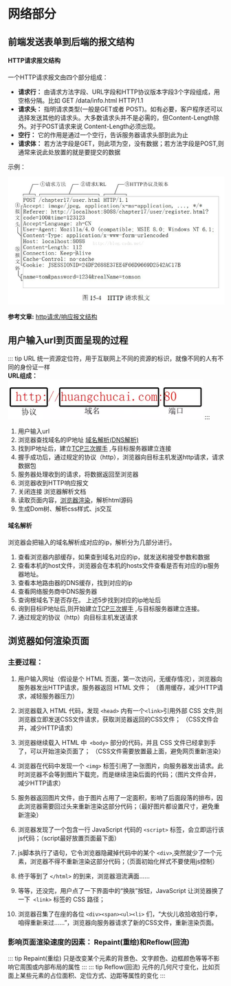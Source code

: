 # 网络部分

## 前端发送表单到后端的报文结构

#### HTTP请求报文结构

一个HTTP请求报文由四个部分组成：

  * **请求行：** 由请求方法字段、URL字段和HTTP协议版本字段3个字段组成，用空格分隔。比如 GET /data/info.html HTTP/1.1
  * **请求头：** 指明请求类型(一般是GET或者 POST)。如有必要，客户程序还可以选择发送其他的请求头。大多数请求头并不是必需的，但Content-Length除外。对于POST请求来说 Content-Length必须出现。
  * **空行：** 它的作用是通过一个空行，告诉服务器请求头部到此为止
  * **请求体：** 若方法字段是GET，则此项为空，没有数据；若方法字段是POST,则通常来说此处放置的就是要提交的数据

示例：

![An image](https://github.com/MY729/blog/raw/gh-pages/img/网络相关/http-1.jpg)

**参考文章:** [http请求/响应报文结构](https://my729.github.io/blog/internetwork/http%E8%AF%B7%E6%B1%82%E5%92%8C%E5%93%8D%E5%BA%94%E6%8A%A5%E6%96%87%E7%BB%93%E6%9E%84.html)

## 用户输入url到页面呈现的过程

::: tip URL
  统一资源定位符，用于互联网上不同的资源的标识，就像不同的人有不同的身份证一样  
  **URL组成：**  
  ![An image](https://github.com/MY729/blog/raw/gh-pages/img/网络相关/http-2.jpg)
:::


1. 用户输入url
2. 浏览器查找域名的IP地址 [域名解析(DNS解析)](/interview/网络相关.html#域名解析)
3. 找到IP地址后，建立[TCP三次握手](http://my729.github.io/blog/internetwork/TCP%E4%B8%89%E6%AC%A1%E6%8F%A1%E6%89%8B.html) ,与目标服务器建立连接
4. 握手成功后，通过规定的协议（http），浏览器向目标主机发送http请求，请求数据包
5. 服务器处理收到的请求，将数据返回至浏览器
6. 浏览器收到HTTP响应报文
7. 关闭连接 浏览器解析文档
8. 读取页面内容，[浏览器渲染](/interview/网络相关.html#浏览器如何渲染页面)，解析html源码
9. 生成Dom树、解析css样式、js交互

#### 域名解析
浏览器会把输入的域名解析成对应的ip，解析分为几部分进行。

1. 查看浏览器内部缓存，如果查到域名对应的ip，就发送和接受参数和数据
2. 查看本机的host文件，浏览器会在本机的hosts文件查看是否有对应的ip服务器地址。
3. 查看本地路由器的DNS缓存，找到对应的ip
4. 查看网络服务商中DNS服务器
5. 查询根域名下是否存在。
上述5步找到对应的ip地址后
6. 询到目标IP地址后,则开始建立[TCP三次握手](http://my729.github.io/blog/internetwork/TCP%E4%B8%89%E6%AC%A1%E6%8F%A1%E6%89%8B.html)  ,与目标服务器建立连接。
7. 通过规定的协议（http）向目标主机发送请求

## 浏览器如何渲染页面

### 主要过程：

1. 用户输入网址（假设是个 HTML 页面，第一次访问，无缓存情况），浏览器向服务器发出HTTP请求，服务器返回 HTML 文件； （善用缓存，减少HTTP请求，减轻服务器压力）

2. 浏览器载入 HTML 代码，发现 `<head>` 内有一个` <link> `引用外部 CSS 文件,则浏览器立即发送CSS文件请求，获取浏览器返回的CSS文件；  （CSS文件合并，减少HTTP请求）

3. 浏览器继续载入 HTML 中` <body>` 部分的代码，并且 CSS 文件已经拿到手了，可以开始渲染页面了；    （CSS文件需要放置最上面，避免网页重新渲染）

4. 浏览器在代码中发现一个 `<img>` 标签引用了一张图片，向服务器发出请求。此时浏览器不会等到图片下载完，而是继续渲染后面的代码；（图片文件合并，减少HTTP请求）

5. 服务器返回图片文件，由于图片占用了一定面积，影响了后面段落的排布，因此浏览器需要回过头来重新渲染这部分代码；（最好图片都设置尺寸，避免重新渲染）

6. 浏览器发现了一个包含一行 JavaScript 代码的 `<script>` 标签，会立即运行该js代码；（script最好放置页面最下面）                   

7. js脚本执行了语句，它令浏览器隐藏掉代码中的某个 `<div>`,突然就少了一个元素，浏览器不得不重新渲染这部分代码；（页面初始化样式不要使用js控制）   

8. 终于等到了 `</html>` 的到来，浏览器泪流满面……

9. 等等，还没完，用户点了一下界面中的“换肤”按钮，JavaScript 让浏览器换了一下` <link>` 标签的 CSS 路径；

10. 浏览器召集了在座的各位 `<div><span><ul><li>` 们，“大伙儿收拾收拾行李，咱得重新来过……”，浏览器向服务器请求了新的CSS文件，重新渲染页面。

### 影响页面渲染速度的因素： Repaint(重绘)和Reflow(回流)

::: tip Repaint(重绘)
只是改变某个元素的背景色、文字颜色、边框颜色等等不影响它周围或内部布局的属性
:::
::: tip Reflow(回流)
元件的几何尺寸变化，比如页面上某些元素的占位面积、定位方式、边距等属性的变化
:::


